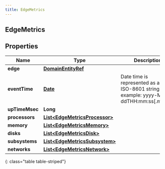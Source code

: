 ```yaml
---
title: EdgeMetrics
---
```


## EdgeMetrics

## Properties

| Name           | Type                                                                                 | Description                                                                             | Notes      |
| -------------- | ------------------------------------------------------------------------------------ | --------------------------------------------------------------------------------------- | ---------- |
| **edge**       | <!----><!---->[**DomainEntityRef**](DomainEntityRef.md)<!---->                       |                                                                                         | [optional] |
| **eventTime**  | <!----><!---->[**Date**](Date.md)<!---->                                             | Date time is represented as an ISO-8601 string. For example: yyyy-MM-ddTHH:mm:ss[.mmm]Z | [optional] |
| **upTimeMsec** | <!----><!---->**Long**<!---->                                                        |                                                                                         | [optional] |
| **processors** | <!----><!---->[**List&lt;EdgeMetricsProcessor&gt;**](EdgeMetricsProcessor.md)<!----> |                                                                                         | [optional] |
| **memory**     | <!----><!---->[**List&lt;EdgeMetricsMemory&gt;**](EdgeMetricsMemory.md)<!---->       |                                                                                         | [optional] |
| **disks**      | <!----><!---->[**List&lt;EdgeMetricsDisk&gt;**](EdgeMetricsDisk.md)<!---->           |                                                                                         | [optional] |
| **subsystems** | <!----><!---->[**List&lt;EdgeMetricsSubsystem&gt;**](EdgeMetricsSubsystem.md)<!----> |                                                                                         | [optional] |
| **networks**   | <!----><!---->[**List&lt;EdgeMetricsNetwork&gt;**](EdgeMetricsNetwork.md)<!---->     |                                                                                         | [optional] |

{: class="table table-striped"}
